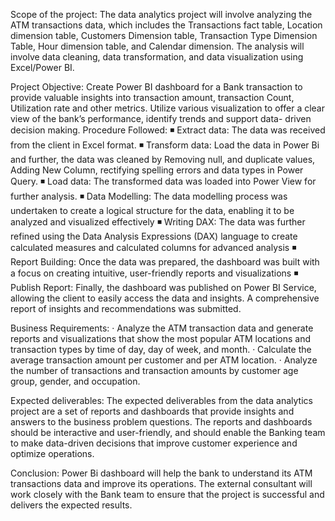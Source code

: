 Scope of the project:
The data analytics project will involve analyzing the ATM transactions data, which includes the Transactions fact table, Location dimension table, Customers Dimension table, Transaction Type Dimension Table, Hour dimension table, and Calendar dimension. The analysis will involve data cleaning, data transformation, and data visualization using Excel/Power BI.

Project Objective:
Create Power BI dashboard for a Bank transaction to provide valuable insights into transaction amount, transaction Count, Utilization rate and other metrics. Utilize various visualization to offer a clear view of the bank’s performance, identify trends and support data- driven decision making.
Procedure Followed:
◾ Extract data: The data was received from the client in Excel format.
◾ Transform data: Load the data in Power Bi and further, the data was cleaned by Removing null, and duplicate values, Adding New Column, rectifying spelling errors and data types in Power Query.
◾ Load data: The transformed data was loaded into Power View for further analysis.
◾ Data Modelling: The data modelling process was undertaken to create a logical structure for the data, enabling it to be analyzed and visualized effectively
◾ Writing DAX: The data was further refined using the Data Analysis Expressions (DAX) language to create calculated measures and calculated columns for advanced analysis
◾ Report Building: Once the data was prepared, the dashboard was built with a focus on creating intuitive, user-friendly reports and visualizations
◾ Publish Report: Finally, the dashboard was published on Power BI Service, allowing the client to easily access the data and insights. A comprehensive report of insights and recommendations was submitted.

Business Requirements:
·      Analyze the ATM transaction data and generate reports and visualizations that show the most popular ATM locations and transaction types by time of day, day of week, and month.
·      Calculate the average transaction amount per customer and per ATM location.
·      Analyze the number of transactions and transaction amounts by customer age group, gender, and occupation.

Expected deliverables:
The expected deliverables from the data analytics project are a set of reports and dashboards that provide insights and answers to the business problem questions. The reports and dashboards should be interactive and user-friendly, and should enable the Banking team to make data-driven decisions that improve customer experience and optimize operations.

Conclusion:
Power Bi dashboard will help the bank to understand its ATM transactions data and improve its operations. The external consultant will work closely with the Bank team to ensure that the project is successful and delivers the expected results.
